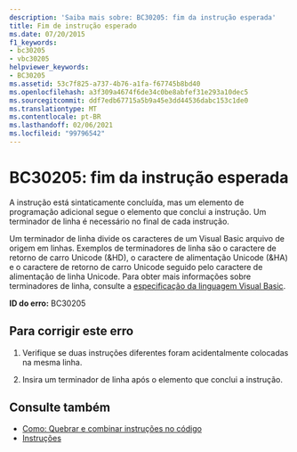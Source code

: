 ```yaml
---
description: 'Saiba mais sobre: BC30205: fim da instrução esperada'
title: Fim de instrução esperado
ms.date: 07/20/2015
f1_keywords:
- bc30205
- vbc30205
helpviewer_keywords:
- BC30205
ms.assetid: 53c7f825-a737-4b76-a1fa-f67745b8bd40
ms.openlocfilehash: a3f309a4674f6de34c0be8abfef31e293a10dec5
ms.sourcegitcommit: ddf7edb67715a5b9a45e3dd44536dabc153c1de0
ms.translationtype: MT
ms.contentlocale: pt-BR
ms.lasthandoff: 02/06/2021
ms.locfileid: "99796542"
---
```

# <a name="bc30205-end-of-statement-expected"></a>BC30205: fim da instrução esperada

A instrução está sintaticamente concluída, mas um elemento de programação adicional segue o elemento que conclui a instrução. Um terminador de linha é necessário no final de cada instrução.

 Um terminador de linha divide os caracteres de um Visual Basic arquivo de origem em linhas. Exemplos de terminadores de linha são o caractere de retorno de carro Unicode (&HD), o caractere de alimentação Unicode (&HA) e o caractere de retorno de carro Unicode seguido pelo caractere de alimentação de linha Unicode. Para obter mais informações sobre terminadores de linha, consulte a [especificação da linguagem Visual Basic](~/_vblang/spec/lexical-grammar.md#line-terminators).

 **ID do erro:** BC30205

## <a name="to-correct-this-error"></a>Para corrigir este erro

1. Verifique se duas instruções diferentes foram acidentalmente colocadas na mesma linha.

2. Insira um terminador de linha após o elemento que conclui a instrução.

## <a name="see-also"></a>Consulte também

- [Como: Quebrar e combinar instruções no código](../../programming-guide/program-structure/how-to-break-and-combine-statements-in-code.md)
- [Instruções](../../programming-guide/language-features/statements.md)
